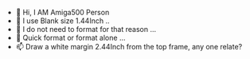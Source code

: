 - 👋 Hi, I AM Amiga500 Person
- 👀 I use Blank size 1.44Inch ..
- 🌱 I do not need to format for that reason ...
- 💞️ Quick format or format alone ...
- 📫 Draw a white margin 2.44Inch from the top frame, any one relate?

<!---
o2Was/o2Was is a ✨ special ✨ repository because its `README.md` (this file) appears on your GitHub profile.
You can click the Preview link to take a look at your changes.
--->
